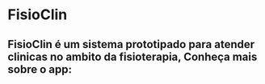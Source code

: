 # FisioClin
## FisioClin é um sistema prototipado para atender clinicas no ambito da fisioterapia, Conheça mais sobre o app:
